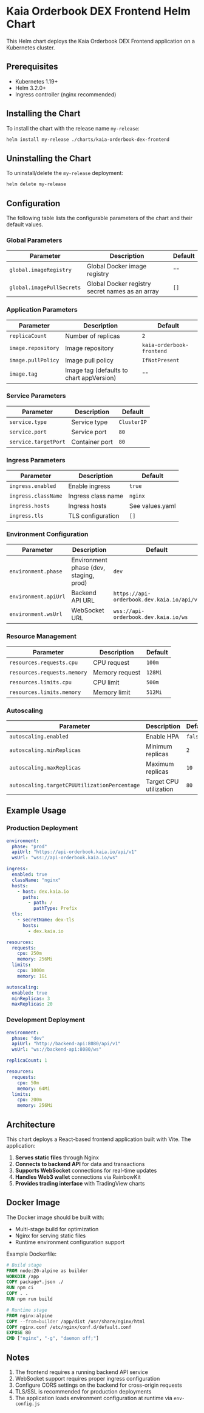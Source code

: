 # Kaia Orderbook DEX Frontend Helm Chart

This Helm chart deploys the Kaia Orderbook DEX Frontend application on a Kubernetes cluster.

## Prerequisites

- Kubernetes 1.19+
- Helm 3.2.0+
- Ingress controller (nginx recommended)

## Installing the Chart

To install the chart with the release name `my-release`:

```bash
helm install my-release ./charts/kaia-orderbook-dex-frontend
```

## Uninstalling the Chart

To uninstall/delete the `my-release` deployment:

```bash
helm delete my-release
```

## Configuration

The following table lists the configurable parameters of the chart and their default values.

### Global Parameters

| Parameter | Description | Default |
|-----------|-------------|---------|
| `global.imageRegistry` | Global Docker image registry | `""` |
| `global.imagePullSecrets` | Global Docker registry secret names as an array | `[]` |

### Application Parameters

| Parameter | Description | Default |
|-----------|-------------|---------|
| `replicaCount` | Number of replicas | `2` |
| `image.repository` | Image repository | `kaia-orderbook-frontend` |
| `image.pullPolicy` | Image pull policy | `IfNotPresent` |
| `image.tag` | Image tag (defaults to chart appVersion) | `""` |

### Service Parameters

| Parameter | Description | Default |
|-----------|-------------|---------|
| `service.type` | Service type | `ClusterIP` |
| `service.port` | Service port | `80` |
| `service.targetPort` | Container port | `80` |

### Ingress Parameters

| Parameter | Description | Default |
|-----------|-------------|---------|
| `ingress.enabled` | Enable ingress | `true` |
| `ingress.className` | Ingress class name | `nginx` |
| `ingress.hosts` | Ingress hosts | See values.yaml |
| `ingress.tls` | TLS configuration | `[]` |

### Environment Configuration

| Parameter | Description | Default |
|-----------|-------------|---------|
| `environment.phase` | Environment phase (dev, staging, prod) | `dev` |
| `environment.apiUrl` | Backend API URL | `https://api-orderbook.dev.kaia.io/api/v1` |
| `environment.wsUrl` | WebSocket URL | `wss://api-orderbook.dev.kaia.io/ws` |

### Resource Management

| Parameter | Description | Default |
|-----------|-------------|---------|
| `resources.requests.cpu` | CPU request | `100m` |
| `resources.requests.memory` | Memory request | `128Mi` |
| `resources.limits.cpu` | CPU limit | `500m` |
| `resources.limits.memory` | Memory limit | `512Mi` |

### Autoscaling

| Parameter | Description | Default |
|-----------|-------------|---------|
| `autoscaling.enabled` | Enable HPA | `false` |
| `autoscaling.minReplicas` | Minimum replicas | `2` |
| `autoscaling.maxReplicas` | Maximum replicas | `10` |
| `autoscaling.targetCPUUtilizationPercentage` | Target CPU utilization | `80` |

## Example Usage

### Production Deployment

```yaml
environment:
  phase: "prod"
  apiUrl: "https://api-orderbook.kaia.io/api/v1"
  wsUrl: "wss://api-orderbook.kaia.io/ws"

ingress:
  enabled: true
  className: "nginx"
  hosts:
    - host: dex.kaia.io
      paths:
        - path: /
          pathType: Prefix
  tls:
    - secretName: dex-tls
      hosts:
        - dex.kaia.io

resources:
  requests:
    cpu: 250m
    memory: 256Mi
  limits:
    cpu: 1000m
    memory: 1Gi

autoscaling:
  enabled: true
  minReplicas: 3
  maxReplicas: 20
```

### Development Deployment

```yaml
environment:
  phase: "dev"
  apiUrl: "http://backend-api:8080/api/v1"
  wsUrl: "ws://backend-api:8080/ws"

replicaCount: 1

resources:
  requests:
    cpu: 50m
    memory: 64Mi
  limits:
    cpu: 200m
    memory: 256Mi
```

## Architecture

This chart deploys a React-based frontend application built with Vite. The application:

1. **Serves static files** through Nginx
2. **Connects to backend API** for data and transactions
3. **Supports WebSocket** connections for real-time updates
4. **Handles Web3 wallet** connections via RainbowKit
5. **Provides trading interface** with TradingView charts

## Docker Image

The Docker image should be built with:
- Multi-stage build for optimization
- Nginx for serving static files
- Runtime environment configuration support

Example Dockerfile:
```dockerfile
# Build stage
FROM node:20-alpine as builder
WORKDIR /app
COPY package*.json ./
RUN npm ci
COPY . .
RUN npm run build

# Runtime stage
FROM nginx:alpine
COPY --from=builder /app/dist /usr/share/nginx/html
COPY nginx.conf /etc/nginx/conf.d/default.conf
EXPOSE 80
CMD ["nginx", "-g", "daemon off;"]
```

## Notes

1. The frontend requires a running backend API service
2. WebSocket support requires proper ingress configuration
3. Configure CORS settings on the backend for cross-origin requests
4. TLS/SSL is recommended for production deployments
5. The application loads environment configuration at runtime via `env-config.js`